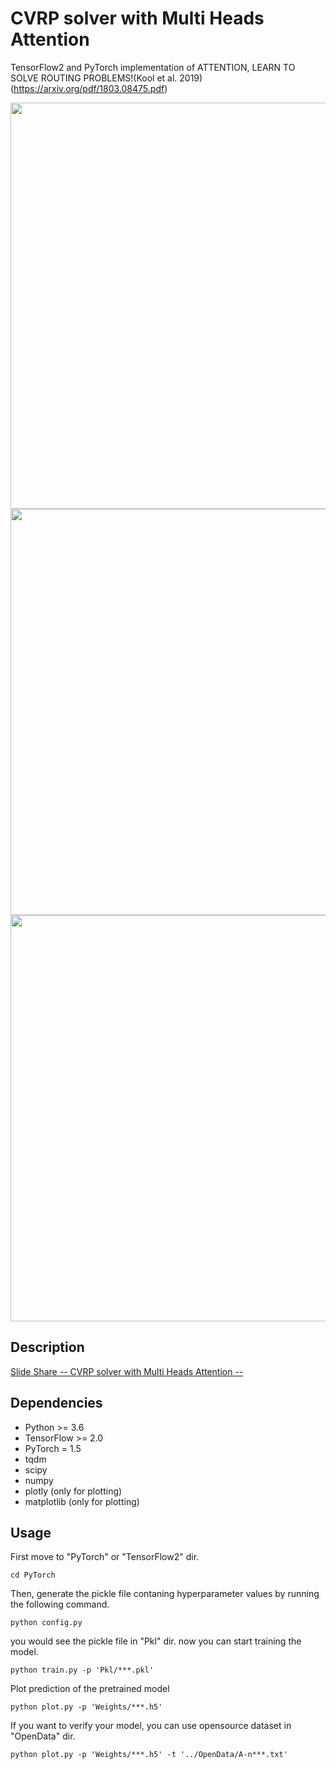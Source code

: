 # CVRP solver with Multi Heads Attention

TensorFlow2 and PyTorch implementation of ATTENTION, LEARN TO SOLVE ROUTING PROBLEMS!(Kool et al. 2019)(https://arxiv.org/pdf/1803.08475.pdf)

<img src="https://user-images.githubusercontent.com/51239551/88506411-cd450f80-d014-11ea-84eb-12e7ab983780.gif" width="650"/>

<img src="https://user-images.githubusercontent.com/51239551/88507610-bfdd5480-d017-11ea-99de-e9850e6be0db.gif" width="650"/>

<img src="https://user-images.githubusercontent.com/51239551/89150677-0ee83400-d59a-11ea-90ed-2852dc1ddd4b.gif" width="650"/>

## Description

[Slide Share -- CVRP solver with Multi Heads Attention --](https://www.slideshare.net/RINTAROSATO4/cvrp-solver-with-multihead-attention)


## Dependencies

* Python >= 3.6
* TensorFlow >= 2.0
* PyTorch = 1.5
* tqdm
* scipy
* numpy
* plotly (only for plotting)
* matplotlib (only for plotting)


## Usage

First move to "PyTorch" or "TensorFlow2" dir. 

```
cd PyTorch
```

Then, generate the pickle file contaning hyperparameter values by running the following command.

```
python config.py
```

you would see the pickle file in "Pkl" dir. now you can start training the model.

```
python train.py -p 'Pkl/***.pkl'
```

Plot prediction of the pretrained model

```
python plot.py -p 'Weights/***.h5'
```

If you want to verify your model, you can use opensource dataset in "OpenData" dir.
```
python plot.py -p 'Weights/***.h5' -t '../OpenData/A-n***.txt'
```

